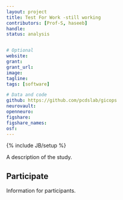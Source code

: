```yaml
---
layout: project
title: Test For Work -still working
contributors: [Prof-S, haseeb]
handle:
status: analysis


# Optional
website:
grant:
grant_url:
image:
tagline:
tags: [software]

# Data and code
github: https://github.com/pcdslab/gicops
neurovault:
openneuro:
figshare:
figshare_names:
osf:
---
```

{% include JB/setup %}

A description of the study.

## Participate

Information for participants.
